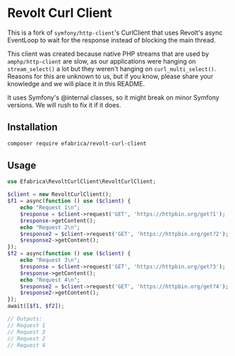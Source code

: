 # Revolt Curl Client

This is a fork of `symfony/http-client`'s CurlClient that uses Revolt's async EventLoop to wait for the response instead of blocking the
main thread.

This client was created because native PHP streams that are used by `amphp/http-client` are slow, as our applications were hanging on
`stream_select()` a lot but they weren't hanging on `curl_multi_select()`. Reasons for this are unknown to us, but if you know, 
please share your knowledge and we will place it in this README.

It uses Symfony's @internal classes, so it might break on minor Symfony versions. We will rush to fix it if it does.

## Installation

```bash
composer require efabrica/revolt-curl-client
```

## Usage

```php
use Efabrica\RevoltCurlClient\RevoltCurlClient;

$client = new RevoltCurlClient();
$f1 = async(function () use ($client) {
    echo "Request 1\n";
    $response = $client->request('GET', 'https://httpbin.org/get?1');
    $response->getContent();
    echo "Request 2\n";
    $response2 = $client->request('GET', 'https://httpbin.org/get?2');
    $response2->getContent();
});
$f2 = async(function () use ($client) {
    echo "Request 3\n";
    $response = $client->request('GET', 'https://httpbin.org/get?3');
    $response->getContent();
    echo "Request 4\n";
    $response2 = $client->request('GET', 'https://httpbin.org/get?4');
    $response2->getContent();
});
await([$f1, $f2]);

// Outputs:
// Request 1
// Request 3
// Request 2
// Request 4
```


